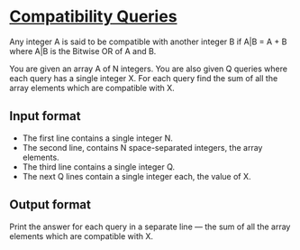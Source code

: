 # [Compatibility Queries][link]

Any integer A is said to be compatible with another integer B if A|B = A + B where A|B is the Bitwise OR of A and B.

You are given an array A of N integers. You are also given Q queries where each query has a single integer X. For each query find the sum of all the array elements which are compatible with X.

## Input format

- The first line contains a single integer N.
- The second line, contains N space-separated integers, the array elements.
- The third line contains a single integer Q.
- The next Q lines contain a single integer each, the value of X.

## Output format

Print the answer for each query in a separate line — the sum of all the array elements which are compatible with X.

[link]: https://www.hackerearth.com/practice/algorithms/dynamic-programming/bit-masking/practice-problems/algorithm/compatibility-queries-0c068f8f/
